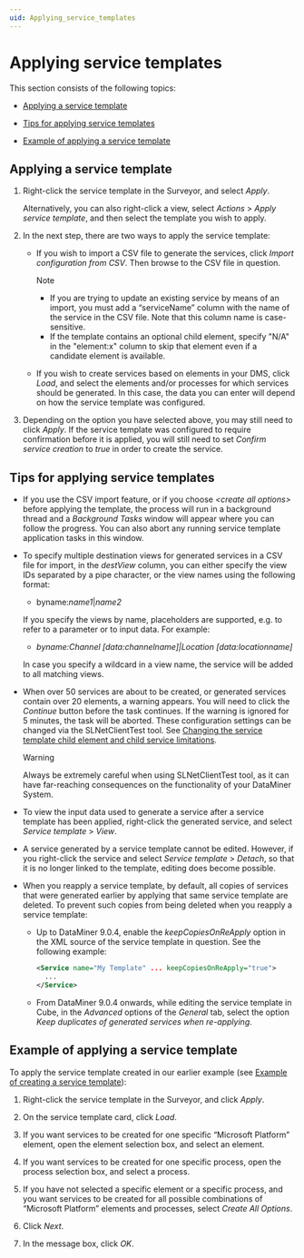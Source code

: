 ```yaml
---
uid: Applying_service_templates
---
```


# Applying service templates

This section consists of the following topics:

- [Applying a service template](#applying-a-service-template)

- [Tips for applying service templates](#tips-for-applying-service-templates)

- [Example of applying a service template](#example-of-applying-a-service-template)

## Applying a service template

1. Right-click the service template in the Surveyor, and select *Apply*.

    Alternatively, you can also right-click a view, select *Actions* > *Apply service template*, and then select the template you wish to apply.

2. In the next step, there are two ways to apply the service template:

    - If you wish to import a CSV file to generate the services, click *Import configuration from CSV*. Then browse to the CSV file in question.

        > [!NOTE]
        > - If you are trying to update an existing service by means of an import, you must add a “serviceName” column with the name of the service in the CSV file. Note that this column name is case-sensitive.
        > - If the template contains an optional child element, specify "N/A" in the "element:x" column to skip that element even if a candidate element is available.

    - If you wish to create services based on elements in your DMS, click *Load*, and select the elements and/or processes for which services should be generated. In this case, the data you can enter will depend on how the service template was configured.

3. Depending on the option you have selected above, you may still need to click *Apply*. If the service template was configured to require confirmation before it is applied, you will still need to set *Confirm service creation* to *true* in order to create the service.

## Tips for applying service templates

- If you use the CSV import feature, or if you choose *\<create all options>* before applying the template, the process will run in a background thread and a *Background Tasks* window will appear where you can follow the progress. You can also abort any running service template application tasks in this window.

- To specify multiple destination views for generated services in a CSV file for import, in the *destView* column, you can either specify the view IDs separated by a pipe character, or the view names using the following format:

    - byname:*name1*\|*name2*

    If you specify the views by name, placeholders are supported, e.g. to refer to a parameter or to input data. For example:

    - *byname:Channel \[data:channelname\]\|Location \[data:locationname\]*

    In case you specify a wildcard in a view name, the service will be added to all matching views.

- When over 50 services are about to be created, or generated services contain over 20 elements, a warning appears. You will need to click the *Continue* button before the task continues. If the warning is ignored for 5 minutes, the task will be aborted. These configuration settings can be changed via the SLNetClientTest tool. See [Changing the service template child element and child service limitations](xref:SLNetClientTest_tool_advanced_procedures#changing-the-service-template-child-element-and-child-service-limitations).

    > [!WARNING]
    > Always be extremely careful when using SLNetClientTest tool, as it can have far-reaching consequences on the functionality of your DataMiner System.

- To view the input data used to generate a service after a service template has been applied, right-click the generated service, and select *Service template* > *View*.

- A service generated by a service template cannot be edited. However, if you right-click the service and select *Service template* > *Detach*, so that it is no longer linked to the template, editing does become possible.

- When you reapply a service template, by default, all copies of services that were generated earlier by applying that same service template are deleted. To prevent such copies from being deleted when you reapply a service template:

    - Up to DataMiner 9.0.4, enable the *keepCopiesOnReApply* option in the XML source of the service template in question. See the following example:

        ```xml
        <Service name="My Template" ... keepCopiesOnReApply="true">
          ...
        </Service>
        ```

    - From DataMiner 9.0.4 onwards, while editing the service template in Cube, in the *Advanced* options of the *General* tab, select the option *Keep duplicates of generated services when re-applying*.

## Example of applying a service template

To apply the service template created in our earlier example (see [Example of creating a service template](xref:Creating_a_service_template#example-of-creating-a-service-template)):

1. Right-click the service template in the Surveyor, and click *Apply*.

2. On the service template card, click *Load*.

3. If you want services to be created for one specific “Microsoft Platform” element, open the element selection box, and select an element.

4. If you want services to be created for one specific process, open the process selection box, and select a process.

5. If you have not selected a specific element or a specific process, and you want services to be created for all possible combinations of “Microsoft Platform” elements and processes, select *Create All Options*.

6. Click *Next*.

7. In the message box, click *OK*.

